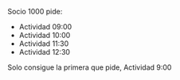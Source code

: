 Socio 1000 pide:
- Actividad 09:00
- Actividad 10:00
- Actividad 11:30
- Actividad 12:30

Solo consigue la primera que pide, Actividad 9:00
